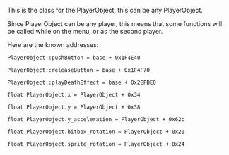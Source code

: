 This is the class for the PlayerObject, this can be any PlayerObject.

Since PlayerObject can be any player, this means that some functions will be called while on the menu, or as the second player.

Here are the known addresses:

```
PlayerObject::pushButton = base + 0x1F4E40

PlayerObject::releaseButton = base + 0x1F4F70

PlayerObject::playDeathEffect = base + 0x2EFBE0

float PlayerObject.x = PlayerObject + 0x34

float PlayerObject.y = PlayerObject + 0x38

float PlayerObject.y_acceleration = PlayerObject + 0x62c

float PlayerObject.hitbox_rotation = PlayerObject + 0x20

float PlayerObject.sprite_rotation = PlayerObject + 0x24
```
